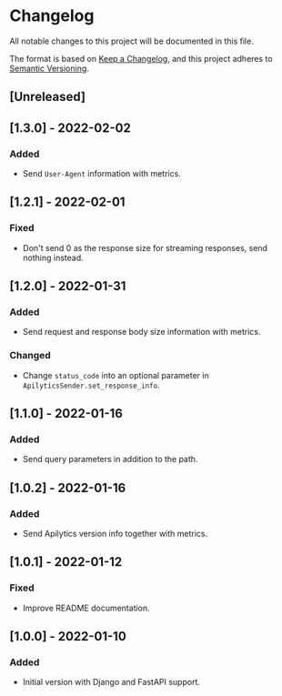# Changelog

All notable changes to this project will be documented in this file.

The format is based on [Keep a Changelog](https://keepachangelog.com/en/1.0.0/),
and this project adheres to [Semantic Versioning](https://semver.org/spec/v2.0.0.html).

## [Unreleased]

## [1.3.0] - 2022-02-02

### Added

- Send `User-Agent` information with metrics.

## [1.2.1] - 2022-02-01

### Fixed

- Don't send 0 as the response size for streaming responses, send nothing instead.

## [1.2.0] - 2022-01-31

### Added

- Send request and response body size information with metrics.

### Changed

- Change `status_code` into an optional parameter in `ApilyticsSender.set_response_info`.

## [1.1.0] - 2022-01-16

### Added

- Send query parameters in addition to the path.

## [1.0.2] - 2022-01-16

### Added

- Send Apilytics version info together with metrics.

## [1.0.1] - 2022-01-12

### Fixed

- Improve README documentation.

## [1.0.0] - 2022-01-10

### Added

- Initial version with Django and FastAPI support.
